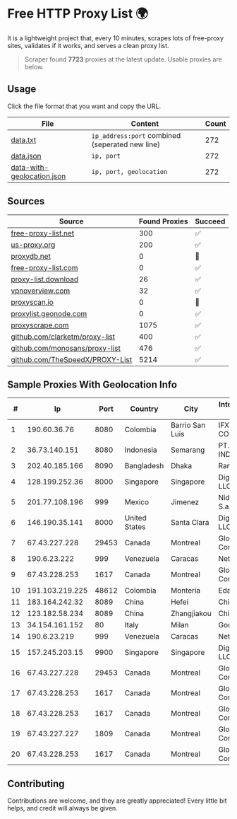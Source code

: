 
# Free HTTP Proxy List 🌍

It is a lightweight project that, every 10 minutes, scrapes lots of free-proxy sites, validates if it works, and serves a clean proxy list.


> Scraper found **7723** proxies at the latest update. Usable proxies are below.

## Usage

Click the file format that you want and copy the URL.


|File|Content|Count|
|----|-------|-----|
|[data.txt](https://raw.githubusercontent.com/themiralay/Proxy-List-World/master/data.txt)|`ip_address:port` combined (seperated new line)|272|
|[data.json](https://raw.githubusercontent.com/themiralay/Proxy-List-World/master/data.json)|`ip, port`|272|
|[data-with-geolocation.json](https://raw.githubusercontent.com/themiralay/Proxy-List-World/master/data-with-geolocation.json)|`ip, port, geolocation`|272|

## Sources

|Source|Found Proxies|Succeed|
|------|-------------|-------|
|[free-proxy-list.net](https://free-proxy-list.net)|300|✅|
|[us-proxy.org](https://www.us-proxy.org)|200|✅|
|[proxydb.net](http://proxydb.net)|0|🚫|
|[free-proxy-list.com](https://free-proxy-list.com/?page=&port=&type%5B%5D=http&type%5B%5D=https&up_time=0&search=Search)|0|✅|
|[proxy-list.download](https://www.proxy-list.download/HTTP)|26|✅|
|[vpnoverview.com](https://vpnoverview.com/privacy/anonymous-browsing/free-proxy-servers)|32|✅|
|[proxyscan.io](https://www.proxyscan.io)|0|🚫|
|[proxylist.geonode.com](https://proxylist.geonode.com/api/proxy-list?limit=300&page=1&sort_by=lastChecked&sort_type=desc&protocols=http,https)|0|✅|
|[proxyscrape.com](https://api.proxyscrape.com/v2/?request=displayproxies&protocol=http&timeout=10000&country=all&ssl=all&anonymity=all)|1075|✅|
|[github.com/clarketm/proxy-list](https://raw.githubusercontent.com/clarketm/proxy-list/master/proxy-list-raw.txt)|400|✅|
|[github.com/monosans/proxy-list](https://raw.githubusercontent.com/monosans/proxy-list/main/proxies/http.txt)|476|✅|
|[github.com/TheSpeedX/PROXY-List](https://raw.githubusercontent.com/TheSpeedX/PROXY-List/master/http.txt)|5214|✅|


## Sample Proxies With Geolocation Info

|#|Ip|Port|Country|City|Internet Service Provider|
|-|--|----|-------|----|-------------------------|
|1|190.60.36.76|8080|Colombia|Barrio San Luis|IFX NETWORKS COLOMBIA|
|2|36.73.140.151|8080|Indonesia|Semarang|PT. TELKOM INDONESIA|
|3|202.40.185.166|8090|Bangladesh|Dhaka|Ranks ITT|
|4|128.199.252.36|8000|Singapore|Singapore|DigitalOcean, LLC|
|5|201.77.108.196|999|Mexico|Jimenez|Nidix Networks S.a. De C.V.|
|6|146.190.35.141|8000|United States|Santa Clara|DigitalOcean, LLC|
|7|67.43.227.228|29453|Canada|Montreal|GloboTech Communications|
|8|190.6.23.222|999|Venezuela|Caracas|Net Uno|
|9|67.43.228.253|1617|Canada|Montreal|GloboTech Communications|
|10|191.103.219.225|48612|Colombia|Montería|Edatel S.a. E.S.P|
|11|183.164.242.32|8089|China|Hefei|Chinanet|
|12|123.182.58.234|8089|China|Zhangjiakou|China Telecom|
|13|34.154.161.152|80|Italy|Milan|Google LLC|
|14|190.6.23.219|999|Venezuela|Caracas|Net Uno|
|15|157.245.203.15|9900|Singapore|Singapore|DigitalOcean, LLC|
|16|67.43.227.228|29453|Canada|Montreal|GloboTech Communications|
|17|67.43.228.253|1617|Canada|Montreal|GloboTech Communications|
|18|67.43.228.253|1617|Canada|Montreal|GloboTech Communications|
|19|67.43.227.227|1809|Canada|Montreal|GloboTech Communications|
|20|67.43.228.253|1617|Canada|Montreal|GloboTech Communications|



## Contributing

Contributions are welcome, and they are greatly appreciated! Every
little bit helps, and credit will always be given.

